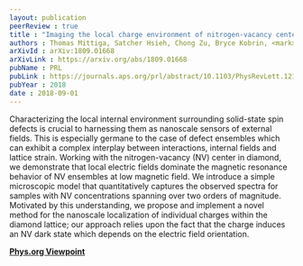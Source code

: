 ```yaml
---
layout: publication
peerReview : true
title : "Imaging the local charge environment of nitrogen-vacancy centers in diamond"
authors : Thomas Mittiga, Satcher Hsieh, Chong Zu, Bryce Kobrin, <mark><u><strong>Francisco Machado</strong></u></mark>, Prabudhya Bhattacharyya, Nicholas Rui, Andrey Jarmola, Soonwon Choi, Dmitry Budker, Norman Y. Yao 
arXivId : arXiv:1809.01668
arXivLink : https://arxiv.org/abs/1809.01668
pubName : PRL
pubLink : https://journals.aps.org/prl/abstract/10.1103/PhysRevLett.121.246402
pubYear : 2018
date : 2018-09-01
---
```



Characterizing the local internal environment surrounding solid-state spin defects is crucial to harnessing them as nanoscale sensors of external fields. This is especially germane to the case of defect ensembles which can exhibit a complex interplay between interactions, internal fields and lattice strain. Working with the nitrogen-vacancy (NV) center in diamond, we demonstrate that local electric fields dominate the magnetic resonance behavior of NV ensembles at low magnetic field. We introduce a simple microscopic model that quantitatively captures the observed spectra for samples with NV concentrations spanning over two orders of magnitude. Motivated by this understanding, we propose and implement a novel method for the nanoscale localization of individual charges within the diamond lattice; our approach relies upon the fact that the charge induces an NV dark state which depends on the electric field orientation.

[**Phys.org Viewpoint**](https://physics.aps.org/articles/v11/126)
